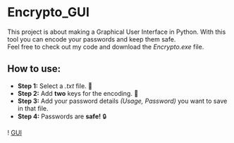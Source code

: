 # Encrypto_GUI

This project is about making a Graphical User Interface in Python. With this tool you can encode your passwords and keep them safe.  
Feel free to check out my code and download the _Encrypto.exe_ file.

## How to use:

- **Step 1:** Select a _.txt_ file. :page_facing_up:
- **Step 2:** Add **two** keys for the encoding. :key:
- **Step 3:** Add your password details _(Usage, Password)_ you want to save in that file.
- **Step 4:** Passwords are **safe!** :lock:

! [GUI](../images/encrypto.png)
